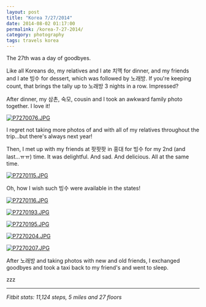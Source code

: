 ```yaml
---
layout: post
title: "Korea 7/27/2014"
date: 2014-08-02 01:17:00
permalink: /korea-7-27-2014/
category: photography
tags: travels korea
---
```

The 27th was a day of goodbyes.

Like all Koreans do, my relatives and I ate 치맥 for dinner, and my friends and I ate 빙수 for dessert, which was followed by 노래방. If you're keeping count, that brings the tally up to 노래방 3 nights in a row. Impressed?

After dinner, my 삼촌, 숙모, cousin and I took an awkward family photo together. I love it!

[![P7270076.JPG](https://d23f6h5jpj26xu.cloudfront.net/kqivmbd23ygl6w_small.jpg)](http://img.svbtle.com/kqivmbd23ygl6w.jpg)

I regret not taking more photos of and with all of my relatives throughout the trip...but there's always next year!

Then, I met up with my friends at 팟팟팟 in 홍대 for 빙수 for my 2nd (and last...ㅠㅠ) time. It was delightful. And sad. And delicious. All at the same time.

[![P7270115.JPG](https://d23f6h5jpj26xu.cloudfront.net/hsfox4pxllrjra_small.jpg)](http://img.svbtle.com/hsfox4pxllrjra.jpg)

Oh, how I wish such 빙수 were available in the states!

[![P7270116.JPG](https://d23f6h5jpj26xu.cloudfront.net/9ac3ehptc9egq_small.jpg)](http://img.svbtle.com/9ac3ehptc9egq.jpg)

[![P7270193.JPG](https://d23f6h5jpj26xu.cloudfront.net/pheumohgaveulg_small.jpg)](http://img.svbtle.com/pheumohgaveulg.jpg)

[![P7270195.JPG](https://d23f6h5jpj26xu.cloudfront.net/4jnjg83cwta_small.jpg)](http://img.svbtle.com/4jnjg83cwta.jpg)

[![P7270204.JPG](https://d23f6h5jpj26xu.cloudfront.net/ytinxe9podbgkg_small.jpg)](http://img.svbtle.com/ytinxe9podbgkg.jpg)

[![P7270207.JPG](https://d23f6h5jpj26xu.cloudfront.net/ntlwqhoob4oa_small.jpg)](http://img.svbtle.com/ntlwqhoob4oa.jpg)

After 노래방 and taking photos with new and old friends, I exchanged goodbyes and took a taxi back to my friend's and went to sleep.

zzz

***

*Fitbit stats: 11,124 steps, 5 miles and 27 floors*
